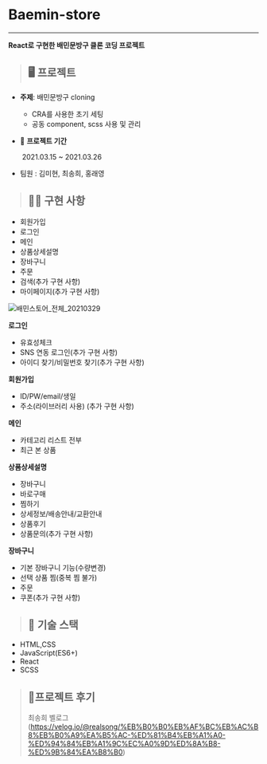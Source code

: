 # Baemin-store

---

**React로 구현한 배민문방구 클론 코딩 프로젝트**

> ## 🖥 프로젝트

- **주제**: 배민문방구 cloning

  - CRA를 사용한 초기 세팅
  - 공동 component, scss 사용 및 관리

- 📅 **프로젝트 기간**

  ​ 2021.03.15 ~ 2021.03.26

- 팀원 : 김미현, 최송희, 홍래영

> ## 👨‍💻 구현 사항

- 회원가입
- 로그인
- 메인
- 상품상세설명
- 장바구니
- 주문
- 검색(추가 구현 사항)
- 마이페이지(추가 구현 사항)

![배민스토어_전체_20210329](https://user-images.githubusercontent.com/65877281/119315247-9e3d1000-bcb0-11eb-90a6-49d6bf87bd46.gif)


**로그인**

- 유효성체크
- SNS 연동 로그인(추가 구현 사항)
- 아이디 찾기/비밀번호 찾기(추가 구현 사항)

**회원가입**

- ID/PW/email/생일
- 주소(라이브러리 사용) (추가 구현 사항)

**메인**

- 카테고리 리스트 전부
- 최근 본 상품

**상품상세설명**

- 장바구니
- 바로구매
- 찜하기
- 상세정보/배송안내/교환안내
- 상품후기
- 상품문의(추가 구현 사항)

**장바구니**

- 기본 장바구니 기능(수량변경)
- 선택 상품 찜(중복 찜 불가)
- 주문
- 쿠폰(추가 구현 사항)

> ## 🔧 기술 스택

- HTML,CSS
- JavaScript(ES6+)
- React
- SCSS


> ## 🤗프로젝트 후기
> 최송희 벨로그 (https://velog.io/@realsong/%EB%B0%B0%EB%AF%BC%EB%AC%B8%EB%B0%A9%EA%B5%AC-%ED%81%B4%EB%A1%A0-%ED%94%84%EB%A1%9C%EC%A0%9D%ED%8A%B8-%ED%9B%84%EA%B8%B0)
